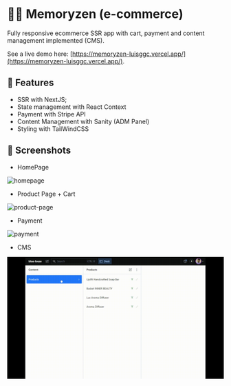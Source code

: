 # 🧠🛒 Memoryzen (e-commerce)

Fully responsive ecommerce SSR app with cart, payment and content management implemented (CMS).

See a live demo here: [https://memoryzen-luisggc.vercel.app/](https://memoryzen-luisggc.vercel.app/).

## 🎯 Features

- SSR with NextJS;
- State management with React Context
- Payment with Stripe API
- Content Management with Sanity (ADM Panel)
- Styling with TailWindCSS

## 📌 Screenshots

- HomePage

![homepage](demo-images/home-page.gif)

- Product Page + Cart

![product-page](demo-images/product-page.gif)

- Payment

![payment](demo-images/payment.gif)

- CMS

![CMS](demo-images/CMS.gif)